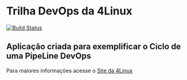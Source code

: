 # Trilha DevOps da 4Linux

<!-- Altere a Flag abaixo com sua URL do Travis -->
[![Build Status](https://travis-ci.com/ricardobad51/DevOpsLab-HelloWorld.svg?branch=master)](https://travis-ci.com/ricardobad51/DevOpsLab-HelloWorld)

## Aplicação criada para exemplificar o Ciclo de uma PipeLine DevOps


Para maiores informações acesse o [Site da 4Linux](https://www.4linux.com.br/cursos/devops)
